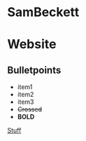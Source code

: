 # SamBeckett
# Website

## Bulletpoints
- item1
- item2
- item3
- ~~Crossed~~
- **BOLD**

[Stuff](httpa://SamBeckett0.github.io/Stuff.html)
